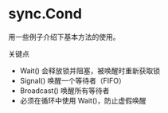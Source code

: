 # sync.Cond

用一些例子介绍下基本方法的使用。

关键点
- Wait() 会释放锁并阻塞，被唤醒时重新获取锁
- Signal() 唤醒一个等待者（FIFO）
- Broadcast() 唤醒所有等待者
- 必须在循环中使用 Wait()，防止虚假唤醒

